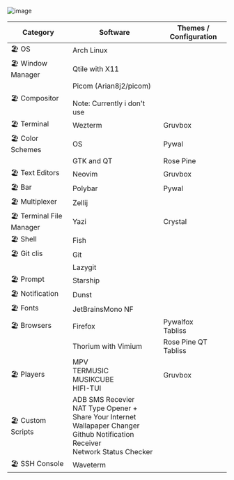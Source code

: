 ![image](https://sachinsenal0x64.github.io/picx-images-hosting/2024-07-13-23-04_36.45hjwq4yj6.webp)


| Category                    | Software                                      | Themes / Configuration         |
|-----------------------------|-----------------------------------------------|--------------------------------|
| 🏖️ OS                       | Arch Linux                                    |                                |
| 🏖️ Window Manager           | Qtile  with X11                               |                                |
| 🏖️ Compositor               | Picom (Arian8j2/picom) <br><br> Note: Currently i don't use                    |                               
| 🏖️ Terminal                 | Wezterm                                       | Gruvbox                        |
| 🏖️ Color Schemes            | OS                                            | Pywal                          |
|                             | GTK and QT                                    | Rose Pine                      |
| 🏖️ Text Editors             | Neovim                                        | Gruvbox                        |
| 🏖️ Bar                      | Polybar                                       | Pywal                          |
| 🏖️ Multiplexer              | Zellij                                        |                                |
| 🏖️ Terminal File Manager    | Yazi                                          | Crystal                        |
| 🏖️ Shell                    | Fish                                          |                                |
| 🏖️ Git clis                 | Git                                           |                                |
|                             | Lazygit                                       |                                |
| 🏖️ Prompt                   | Starship                                      |                                |
| 🏖️ Notification             | Dunst                                         |                                |
| 🏖️ Fonts                    | JetBrainsMono NF                              |                                |
| 🏖️ Browsers                 | Firefox                                       | Pywalfox <br> Tabliss          |
|                             | Thorium with Vimium                           | Rose Pine QT <br> Tabliss      |
| 🏖️ Players                  | MPV <br> TERMUSIC <br> MUSIKCUBE <br> HIFI-TUI| Gruvbox                        |
| 🏖️ Custom Scripts           | ADB SMS Recevier <br> NAT Type Opener + Share Your Internet <br> Wallapaper Changer <br> Github Notification Receiver <br>  Network Status Checker |
| 🏖️ SSH Console              | Waveterm                                      |                                |
